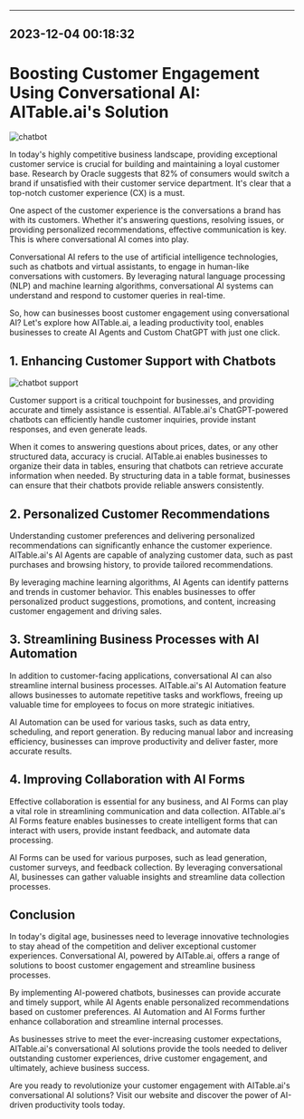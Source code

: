 

---------------------------------------------
2023-12-04 00:18:32
---------------------------------------------

# Boosting Customer Engagement Using Conversational AI: AITable.ai's Solution

![chatbot](https://cdn.pixabay.com/photo/2018/03/08/18/13/chatbot-3203317_960_720.jpg)

In today's highly competitive business landscape, providing exceptional customer service is crucial for building and maintaining a loyal customer base. Research by Oracle suggests that 82% of consumers would switch a brand if unsatisfied with their customer service department. It's clear that a top-notch customer experience (CX) is a must.

One aspect of the customer experience is the conversations a brand has with its customers. Whether it's answering questions, resolving issues, or providing personalized recommendations, effective communication is key. This is where conversational AI comes into play.

Conversational AI refers to the use of artificial intelligence technologies, such as chatbots and virtual assistants, to engage in human-like conversations with customers. By leveraging natural language processing (NLP) and machine learning algorithms, conversational AI systems can understand and respond to customer queries in real-time.

So, how can businesses boost customer engagement using conversational AI? Let's explore how AITable.ai, a leading productivity tool, enables businesses to create AI Agents and Custom ChatGPT with just one click.

## 1. Enhancing Customer Support with Chatbots

![chatbot support](https://assets-global.website-files.com/637e5037f3ef83b76dcfc8f9/6504b987c757273e29caedab_Blog%20headers.png)

Customer support is a critical touchpoint for businesses, and providing accurate and timely assistance is essential. AITable.ai's ChatGPT-powered chatbots can efficiently handle customer inquiries, provide instant responses, and even generate leads.

When it comes to answering questions about prices, dates, or any other structured data, accuracy is crucial. AITable.ai enables businesses to organize their data in tables, ensuring that chatbots can retrieve accurate information when needed. By structuring data in a table format, businesses can ensure that their chatbots provide reliable answers consistently.

## 2. Personalized Customer Recommendations

Understanding customer preferences and delivering personalized recommendations can significantly enhance the customer experience. AITable.ai's AI Agents are capable of analyzing customer data, such as past purchases and browsing history, to provide tailored recommendations.

By leveraging machine learning algorithms, AI Agents can identify patterns and trends in customer behavior. This enables businesses to offer personalized product suggestions, promotions, and content, increasing customer engagement and driving sales.

## 3. Streamlining Business Processes with AI Automation

In addition to customer-facing applications, conversational AI can also streamline internal business processes. AITable.ai's AI Automation feature allows businesses to automate repetitive tasks and workflows, freeing up valuable time for employees to focus on more strategic initiatives.

AI Automation can be used for various tasks, such as data entry, scheduling, and report generation. By reducing manual labor and increasing efficiency, businesses can improve productivity and deliver faster, more accurate results.

## 4. Improving Collaboration with AI Forms

Effective collaboration is essential for any business, and AI Forms can play a vital role in streamlining communication and data collection. AITable.ai's AI Forms feature enables businesses to create intelligent forms that can interact with users, provide instant feedback, and automate data processing.

AI Forms can be used for various purposes, such as lead generation, customer surveys, and feedback collection. By leveraging conversational AI, businesses can gather valuable insights and streamline data collection processes.

## Conclusion

In today's digital age, businesses need to leverage innovative technologies to stay ahead of the competition and deliver exceptional customer experiences. Conversational AI, powered by AITable.ai, offers a range of solutions to boost customer engagement and streamline business processes.

By implementing AI-powered chatbots, businesses can provide accurate and timely support, while AI Agents enable personalized recommendations based on customer preferences. AI Automation and AI Forms further enhance collaboration and streamline internal processes.

As businesses strive to meet the ever-increasing customer expectations, AITable.ai's conversational AI solutions provide the tools needed to deliver outstanding customer experiences, drive customer engagement, and ultimately, achieve business success.

Are you ready to revolutionize your customer engagement with AITable.ai's conversational AI solutions? Visit our website and discover the power of AI-driven productivity tools today.